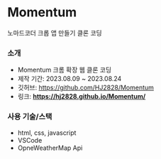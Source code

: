 # Momentum
노마드코더 크롭 앱 만들기 클론 코딩

### 소개

- Momentum 크롬 확장 웹 클론 코딩
- 제작 기간: 2023.08.09 ~ 2023.08.24
- 깃허브: https://github.com/HJ2828/Momentum
- 링크: **https://hj2828.github.io/Momentum/**

### 사용 기술/스택

- html, css, javascript
- VSCode
- OpneWeatherMap Api
